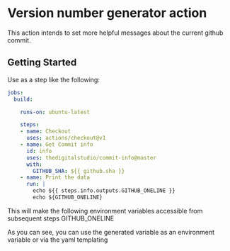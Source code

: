 # Version number generator action

This action intends to set more helpful messages about the current github commit.

## Getting Started

Use as a step like the following:

```yaml
jobs:
  build:

    runs-on: ubuntu-latest

    steps:
    - name: Checkout
      uses: actions/checkout@v1
    - name: Get Commit info
      id: info
      uses: thedigitalstudio/commit-info@master
      with:
        GITHUB_SHA: ${{ github.sha }}
    - name: Print the data
      run: |
        echo ${{ steps.info.outputs.GITHUB_ONELINE }}
        echo ${GITHUB_ONELINE}
```

This will make the following environment variables accessible from subsequent steps
GITHUB_ONELINE

As you can see, you can use the generated variable as an environment variable or via the yaml templating